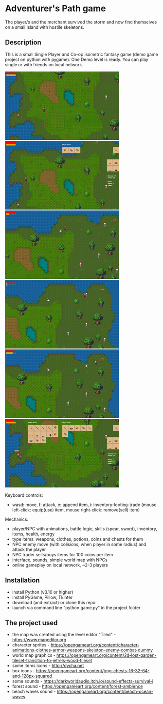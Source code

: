 # Adventurer's Path game

The player/s and the merchant survived the storm and now find themselves on a small island with hostile skeletons.

## Description

This is a small Single Player and Co-op isometric fantasy game (demo game project on python with pygame). One Demo level is ready. You can play single or with friends on local network.

<img src="https://github.com/lestec-al/adventurer-s-path-game/raw/main/graphics/pic_game_1.png" width="375" height="225"/>  <img src="https://github.com/lestec-al/adventurer-s-path-game/raw/main/graphics/pic_game_2.png" width="375" height="225"/>
<img src="https://github.com/lestec-al/adventurer-s-path-game/raw/main/graphics/pic_game_3.png" width="375" height="225"/>  <img src="https://github.com/lestec-al/adventurer-s-path-game/raw/main/graphics/pic_game_4.png" width="375" height="225"/>
<img src="https://github.com/lestec-al/adventurer-s-path-game/raw/main/graphics/pic_game_5.png" width="375" height="225"/>  <img src="https://github.com/lestec-al/adventurer-s-path-game/raw/main/graphics/pic_game_6.png" width="375" height="225"/>

Keyboard controls:
- wasd: move, f: attack, e: append item, i: inventory-looting-trade (mouse left-click: equip(use) item, mouse right-click: remove(sell) item)

Mechanics:
- player/NPC with animations, battle logic, skills (spear, sword), inventory, items, health, energy
- type items: weapons, clothes, potions, coins and chests for them
- NPC enemy move (with colisions, when player in some radius) and attack the player
- NPC trader sells/buys items for 100 coins per item
- interface, sounds, simple world map with NPCs
- online gameplay on local network, ~2-3 players


## Installation

- install Python (v3.10 or higher)
- install PyGame, Pillow, Tkinter
- download (and extract) or clone this repo
- launch via command line "python game.py" in the project folder


## The project used

- the map was created using the level editor "Tiled" - https://www.mapeditor.org
- character sprites - https://opengameart.org/content/character-animations-clothes-armor-weapons-skeleton-enemy-combat-dummy
- world map graphics - https://opengameart.org/content/2d-lost-garden-tileset-transition-to-jetrels-wood-tileset
- some items icons - http://dycha.net
- box icons - https://opengameart.org/content/jrpg-chests-16-32-64-and-128px-squared
- some sounds - https://darkworldaudio.itch.io/sound-effects-survival-i
- forest sound - https://opengameart.org/content/forest-ambience
- beach waves sound - https://opengameart.org/content/beach-ocean-waves
